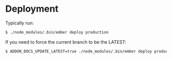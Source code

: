 # Deployment

Typically run:

```bash
$ ./node_modules/.bin/ember deploy production
```

If you need to force the current branch to be the LATEST:
```bash
$ ADDON_DOCS_UPDATE_LATEST=true ./node_modules/.bin/ember deploy production
```
